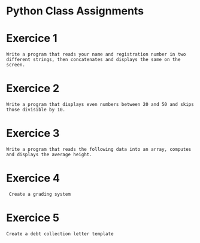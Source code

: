 # Python Class Assignments
# Exercice 1   
    Write a program that reads your name and registration number in two different strings, then concatenates and displays the same on the screen.
# Exercice 2
    Write a program that displays even numbers between 20 and 50 and skips those divisible by 10.
# Exercice 3
    Write a program that reads the following data into an array, computes and displays the average height.
# Exercice 4
     Create a grading system
# Exercice 5
    Create a debt collection letter template